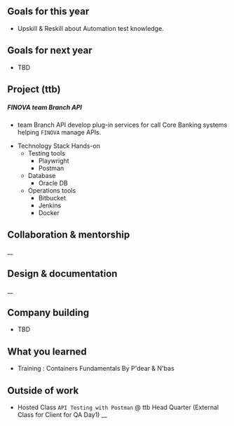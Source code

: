 ## Goals for this year

* Upskill & Reskill about Automation test knowledge.

## Goals for next year

* TBD

## Project (ttb)

##### FINOVA team Branch API
* team Branch API develop plug-in services for call Core Banking systems helping `FINOVA` manage APIs.

- Technology Stack Hands-on
    - Testing tools
        - Playwright
        - Postman
    - Database
        - Oracle DB
    - Operations tools
        - Bitbucket
        - Jenkins
        - Docker


## Collaboration & mentorship
__

## Design & documentation
__

## Company building

* TBD

## What you learned

* Training : Containers Fundamentals By P'dear & N'bas

## Outside of work

* Hosted Class `API Testing with Postman` @ ttb Head Quarter (External Class for Client for QA Day1)
__